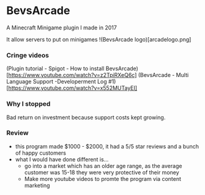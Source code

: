 # BevsArcade
A Minecraft Minigame plugin I made in 2017

It allow servers to put on minigames
!(BevsArcade logo)[arcadelogo.png]

### Cringe videos
(Plugin tutorial - Spigot - How to install BevsArcade)[https://www.youtube.com/watch?v=z2TpiRXeQ6c]
(BevsArcade - Multi Language Support -Developerment Log #1)[https://www.youtube.com/watch?v=x552MUTayEI]

### Why I stopped
Bad return on investment because support costs kept growing.

### Review
* this program made $1000 - $2000, it had a 5/5 star reviews and a bunch of happy customers
* what I would have done different is...
  * go into a market which has an older age range, as the average customer 
was 15-18 they were very protective of their money
  * Make more youtube videos to promte the program via content marketing
